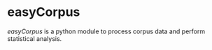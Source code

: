 # easyCorpus

*easyCorpus* is a python module to process corpus data and perform statistical analysis.